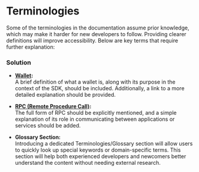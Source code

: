
# Terminologies

Some of the terminologies in the documentation assume prior knowledge, which may make it harder for new developers to follow. Providing clearer definitions will improve accessibility. Below are key terms that require further explanation:  

### Solution
- **[Wallet](https://topl.github.io/BramblSc/docs/current/reference/wallets/):**  
  A brief definition of what a wallet is, along with its purpose in the context of the SDK, should be included. Additionally, a link to a more detailed explanation should be provided.  

- **[RPC (Remote Procedure Call)](https://topl.github.io/BramblSc/docs/current/reference/rpc):**  
  The full form of RPC should be explicitly mentioned, and a simple explanation of its role in communicating between applications or services should be added.  

- **Glossary Section:**  
  Introducing a dedicated Terminologies/Glossary section will allow users to quickly look up special keywords or domain-specific terms. This section will help both experienced developers and newcomers better understand the content without needing external research.  

